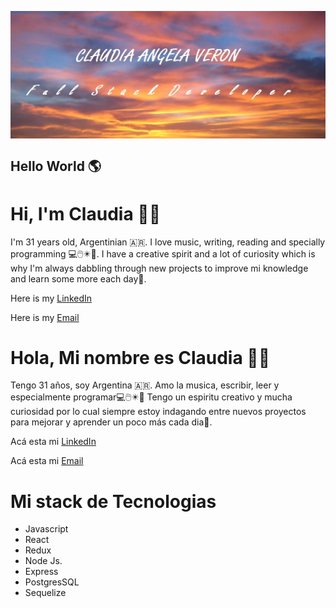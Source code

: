 <img align='middle' src = "./cielo-atardecer-538x218.jpg"> </img>


## Hello World 🌎

# Hi, I'm Claudia 👋🤟

I'm 31 years old, Argentinian 🇦🇷. I love music, writing, reading and specially programming 💻🖱️✴️👾.
I have a creative spirit and a lot of curiosity which is why I'm always dabbling through new projects to improve mi knowledge and learn some more each day💪. 

Here is my [LinkedIn](https://www.linkedin.com/in/claudia-angela-del-valle-ver%C3%B3n-ferrer-b8a0001a6/)

Here is my [Email](cveronferrer@gmail.com)




# Hola, Mi nombre es Claudia 👋🤟

Tengo 31 años, soy Argentina 🇦🇷. Amo la musica, escribir, leer y especialmente programar💻🖱️✴️👾
Tengo un espiritu creativo y mucha curiosidad por lo cual siempre estoy indagando entre nuevos proyectos para mejorar y aprender un poco más cada dia💪.

Acá esta mi [LinkedIn](https://www.linkedin.com/in/claudia-angela-del-valle-ver%C3%B3n-ferrer-b8a0001a6/)

Acá esta mi [Email](cveronferrer@gmail.com)


# Mi stack de Tecnologias

- Javascript
- React
- Redux
- Node Js.
- Express
- PostgresSQL
- Sequelize